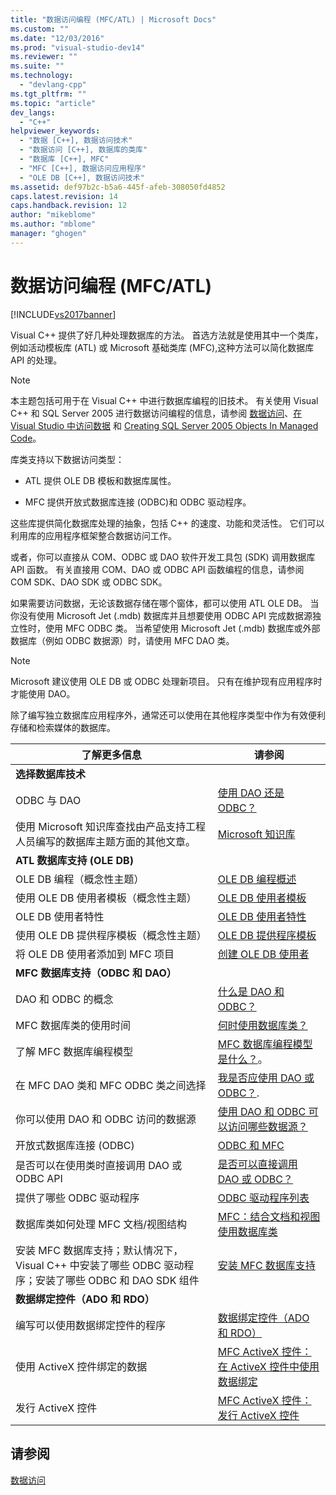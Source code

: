 ```yaml
---
title: "数据访问编程 (MFC/ATL) | Microsoft Docs"
ms.custom: ""
ms.date: "12/03/2016"
ms.prod: "visual-studio-dev14"
ms.reviewer: ""
ms.suite: ""
ms.technology: 
  - "devlang-cpp"
ms.tgt_pltfrm: ""
ms.topic: "article"
dev_langs: 
  - "C++"
helpviewer_keywords: 
  - "数据 [C++], 数据访问技术"
  - "数据访问 [C++], 数据库的类库"
  - "数据库 [C++], MFC"
  - "MFC [C++], 数据访问应用程序"
  - "OLE DB [C++], 数据访问技术"
ms.assetid: def97b2c-b5a6-445f-afeb-308050fd4852
caps.latest.revision: 14
caps.handback.revision: 12
author: "mikeblome"
ms.author: "mblome"
manager: "ghogen"
---
```

# 数据访问编程 (MFC/ATL)
[!INCLUDE[vs2017banner](../assembler/inline/includes/vs2017banner.md)]

Visual C\+\+ 提供了好几种处理数据库的方法。  首选方法就是使用其中一个类库，例如活动模板库 \(ATL\) 或 Microsoft 基础类库 \(MFC\),这种方法可以简化数据库 API 的处理。  
  
> [!NOTE]
>  本主题包括可用于在 Visual C\+\+ 中进行数据库编程的旧技术。  有关使用 Visual C\+\+ 和 SQL Server 2005 进行数据访问编程的信息，请参阅 [数据访问](../dotnet/data-access-using-adonet-cpp-cli.md)、[在 Visual Studio 中访问数据](../Topic/Accessing%20data%20in%20Visual%20Studio.md) 和 [Creating SQL Server 2005 Objects In Managed Code](http://msdn.microsoft.com/zh-cn/5358a825-e19b-49aa-8214-674ce5fed1da)。  
  
 库类支持以下数据访问类型：  
  
-   ATL 提供 OLE DB 模板和数据库属性。  
  
-   MFC 提供开放式数据库连接 \(ODBC\)和 ODBC 驱动程序。  
  
 这些库提供简化数据库处理的抽象，包括 C\+\+ 的速度、功能和灵活性。  它们可以利用库的应用程序框架整合数据访问工作。  
  
 或者，你可以直接从 COM、ODBC 或 DAO 软件开发工具包 \(SDK\) 调用数据库 API 函数。  有关直接用 COM、DAO 或 ODBC API 函数编程的信息，请参阅 COM SDK、DAO SDK 或 ODBC SDK。  
  
 如果需要访问数据，无论该数据存储在哪个窗体，都可以使用 ATL OLE DB。  当你没有使用 Microsoft Jet \(.mdb\) 数据库并且想要使用 ODBC API 完成数据源独立性时，使用 MFC ODBC 类。  当希望使用 Microsoft Jet \(.mdb\) 数据库或外部数据库（例如 ODBC 数据源）时，请使用 MFC DAO 类。  
  
> [!NOTE]
>  Microsoft 建议使用 OLE DB 或 ODBC 处理新项目。  只有在维护现有应用程序时才能使用 DAO。  
  
 除了编写独立数据库应用程序外，通常还可以使用在其他程序类型中作为有效便利存储和检索媒体的数据库。  
  
|了解更多信息|请参阅|  
|------------|---------|  
|**选择数据库技术**||  
|ODBC 与  DAO|[使用 DAO 还是 ODBC？](../data/should-i-use-dao-or-odbc-q.md)|  
|使用 Microsoft 知识库查找由产品支持工程人员编写的数据库主题方面的其他文章。|[Microsoft 知识库](../data/where-can-i-find-microsoft-knowledge-base-articles-on-database-topics-q.md)|  
|**ATL 数据库支持 \(OLE DB\)**||  
|OLE DB 编程（概念性主题）|[OLE DB 编程概述](../data/oledb/ole-db-programming-overview.md)|  
|使用 OLE DB 使用者模板（概念性主题）|[OLE DB 使用者模板](../data/oledb/ole-db-consumer-templates-cpp.md)|  
|OLE DB 使用者特性|[OLE DB 使用者特性](../windows/ole-db-consumer-attributes.md)|  
|使用 OLE DB 提供程序模板（概念性主题）|[OLE DB 提供程序模板](../data/oledb/ole-db-provider-templates-cpp.md)|  
|将 OLE DB 使用者添加到 MFC 项目|[创建 OLE DB 使用者](../data/oledb/creating-an-ole-db-consumer.md)|  
|**MFC 数据库支持（ODBC 和 DAO）**||  
|DAO 和 ODBC 的概念|[什么是 DAO 和 ODBC？](../data/what-are-dao-and-odbc-q.md)|  
|MFC 数据库类的使用时间|[何时使用数据库类？](../data/when-should-i-use-the-database-classes-q.md)|  
|了解 MFC 数据库编程模型|[MFC 数据库编程模型是什么？](../data/what-is-the-mfc-database-programming-model-q.md)。|  
|在 MFC DAO 类和 MFC ODBC 类之间选择|[我是否应使用 DAO 或 ODBC？](../data/should-i-use-dao-or-odbc-q.md).|  
|你可以使用 DAO 和 ODBC 访问的数据源|[使用 DAO 和 ODBC 可以访问哪些数据源？](../data/what-data-sources-can-i-access-with-dao-and-odbc-q.md)|  
|开放式数据库连接 \(ODBC\)|[ODBC 和 MFC](../data/odbc/odbc-and-mfc.md)|  
|是否可以在使用类时直接调用 DAO 或 ODBC API|[是否可以直接调用 DAO 或 ODBC？](../data/can-i-call-dao-or-odbc-directly-q.md)|  
|提供了哪些 ODBC 驱动程序|[ODBC 驱动程序列表](../data/odbc/odbc-driver-list.md)|  
|数据库类如何处理 MFC 文档\/视图结构|[MFC：结合文档和视图使用数据库类](../data/mfc-using-database-classes-with-documents-and-views.md)|  
|安装 MFC 数据库支持；默认情况下，Visual C\+\+ 中安装了哪些 ODBC 驱动程序；安装了哪些 ODBC 和 DAO SDK 组件|[安装 MFC 数据库支持](../data/installing-mfc-database-support.md)|  
|**数据绑定控件（ADO 和 RDO）**||  
|编写可以使用数据绑定控件的程序|[数据绑定控件（ADO 和 RDO）](../data/ado-rdo/data-bound-controls-ado-and-rdo.md)|  
|使用 ActiveX 控件绑定的数据|[MFC ActiveX 控件：在 ActiveX 控件中使用数据绑定](../mfc/mfc-activex-controls-using-data-binding-in-an-activex-control.md)|  
|发行 ActiveX 控件|[MFC ActiveX 控件：发行 ActiveX 控件](../mfc/mfc-activex-controls-distributing-activex-controls.md)|  
  
## 请参阅  
 [数据访问](../Topic/Data%20Access%20in%20Visual%20C++.md)